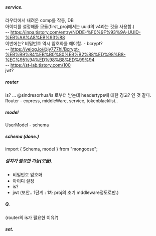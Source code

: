##### service.

라우터에서 내려온 comp를 작동, DB  
아이디를 설정해줄 모듈(first_proj에서는 uuid의 v4라는 것을 사용함.)  
-- https://inpa.tistory.com/entry/NODE-%F0%9F%93%9A-UUID-%EB%AA%A8%EB%93%88  
이번에는? 비밀번호 역시 암호화를 해야함. - bcrypt?  
-- https://velog.io/@jy777hi/Bcrypt-%EB%B9%84%EB%B0%80%EB%B2%88%ED%98%B8-%EC%95%94%ED%98%B8%ED%99%94  
-- https://st-lab.tistory.com/100  
jwt?

##### router

is? ... @sindresorhus/is 로부터 받는데 headertype에 대한 경고? 인 것 같다.  
Router - express, middleWare, service, tokenblacklist..

##### model

UserModel - schema

##### schema (done.)

import { Schema, model } from "mongoose";

##### 설치가 필요한 기능(모듈).

-   비밀번호 암호화
-   아이디 설정
-   is?
-   jwt (보안.. 1단계 : 1차 proj의 초기 mddleware정도로만.)

##### Q.

(router의 is가 필요한 이유?)

##### set.
